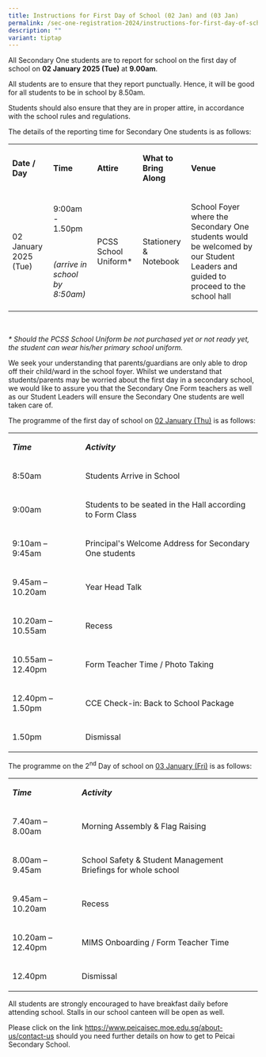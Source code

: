 ```yaml
---
title: Instructions for First Day of School (02 Jan) and (03 Jan)
permalink: /sec-one-registration-2024/instructions-for-first-day-of-school-02-jan/
description: ""
variant: tiptap
---
```

<p>All Secondary One students are to report for school on the first day of
school on <strong>02 January 2025 (Tue)</strong> at <strong>9.00am</strong>.</p>
<p>All students are to ensure that they report punctually. Hence, it will
be good for all students to be in school by 8.50am.</p>
<p>Students should also ensure that they are in proper attire, in accordance
with the school rules and regulations.</p>
<p>The details of the reporting time for Secondary One students is as follows:</p>
<table style="minWidth: 125px">
<colgroup>
<col>
<col>
<col>
<col>
<col>
</colgroup>
<tbody>
<tr>
<td rowspan="1" colspan="1">
<p><strong>Date / Day</strong>
</p>
</td>
<td rowspan="1" colspan="1">
<p><strong>Time</strong>
</p>
</td>
<td rowspan="1" colspan="1">
<p><strong>Attire</strong>
</p>
</td>
<td rowspan="1" colspan="1">
<p><strong>What to Bring Along</strong>
</p>
</td>
<td rowspan="1" colspan="1">
<p><strong>Venue</strong>
</p>
</td>
</tr>
<tr>
<td rowspan="1" colspan="1">
<p>02 January 2025 (Tue)</p>
</td>
<td rowspan="1" colspan="1">
<p>9:00am - 1.50pm</p>
<p>&nbsp;</p>
<p><em>(arrive in school by 8:50am)</em>
</p>
</td>
<td rowspan="1" colspan="1">
<p>PCSS School Uniform*</p>
</td>
<td rowspan="1" colspan="1">
<p>Stationery &amp; Notebook</p>
</td>
<td rowspan="1" colspan="1">
<p>School Foyer where the Secondary One students would be welcomed by our
Student Leaders and guided to proceed to the school hall</p>
</td>
</tr>
</tbody>
</table>
<p><em>&nbsp;</em>
</p>
<p><em>* Should the PCSS School Uniform be not purchased yet or not ready yet, the student can wear his/her primary school uniform.</em>
</p>
<p>We seek your understanding that parents/guardians are only able to drop
off their child/ward in the school foyer. Whilst we understand that students/parents
may be worried about the first day in a secondary school, we would like
to assure you that the Secondary One Form teachers as well as our Student
Leaders will ensure the Secondary One students are well taken care of.</p>
<p>The programme of the first day of school on <u>02 January (Thu)</u> is as
follows:</p>
<table style="minWidth: 50px">
<colgroup>
<col>
<col>
</colgroup>
<tbody>
<tr>
<td rowspan="1" colspan="1">
<p><strong><em>Time</em></strong>
</p>
</td>
<td rowspan="1" colspan="1">
<p><strong><em>Activity</em></strong>
</p>
</td>
</tr>
<tr>
<td rowspan="1" colspan="1">
<p>8:50am</p>
</td>
<td rowspan="1" colspan="1">
<p>Students Arrive in School</p>
</td>
</tr>
<tr>
<td rowspan="1" colspan="1">
<p>9:00am</p>
</td>
<td rowspan="1" colspan="1">
<p>Students to be seated in the Hall according to Form Class</p>
</td>
</tr>
<tr>
<td rowspan="1" colspan="1">
<p>9:10am – 9:45am</p>
</td>
<td rowspan="1" colspan="1">
<p>Principal's Welcome Address for Secondary One students</p>
</td>
</tr>
<tr>
<td rowspan="1" colspan="1">
<p>9.45am – 10.20am</p>
</td>
<td rowspan="1" colspan="1">
<p>Year Head Talk</p>
</td>
</tr>
<tr>
<td rowspan="1" colspan="1">
<p>10.20am – 10.55am</p>
</td>
<td rowspan="1" colspan="1">
<p>Recess</p>
</td>
</tr>
<tr>
<td rowspan="1" colspan="1">
<p>10.55am – 12.40pm</p>
</td>
<td rowspan="1" colspan="1">
<p>Form Teacher Time / Photo Taking</p>
</td>
</tr>
<tr>
<td rowspan="1" colspan="1">
<p>12.40pm – 1.50pm</p>
</td>
<td rowspan="1" colspan="1">
<p>CCE Check-in: Back to School Package</p>
</td>
</tr>
<tr>
<td rowspan="1" colspan="1">
<p>1.50pm</p>
</td>
<td rowspan="1" colspan="1">
<p>Dismissal</p>
</td>
</tr>
</tbody>
</table>
<p></p>
<p>The programme on the 2<sup>nd</sup> Day of school on <u>03 January (Fri)</u> is
as follows:</p>
<table style="minWidth: 50px">
<colgroup>
<col>
<col>
</colgroup>
<tbody>
<tr>
<td rowspan="1" colspan="1">
<p><strong><em>Time</em></strong>
</p>
</td>
<td rowspan="1" colspan="1">
<p><strong><em>Activity</em></strong>
</p>
</td>
</tr>
<tr>
<td rowspan="1" colspan="1">
<p>7.40am – 8.00am</p>
</td>
<td rowspan="1" colspan="1">
<p>Morning Assembly &amp; Flag Raising</p>
</td>
</tr>
<tr>
<td rowspan="1" colspan="1">
<p>8.00am – 9.45am</p>
</td>
<td rowspan="1" colspan="1">
<p>School Safety &amp; Student Management Briefings for whole school</p>
</td>
</tr>
<tr>
<td rowspan="1" colspan="1">
<p>9.45am – 10.20am</p>
</td>
<td rowspan="1" colspan="1">
<p>Recess</p>
</td>
</tr>
<tr>
<td rowspan="1" colspan="1">
<p>10.20am – 12.40pm</p>
</td>
<td rowspan="1" colspan="1">
<p>MIMS Onboarding / Form Teacher Time</p>
</td>
</tr>
<tr>
<td rowspan="1" colspan="1">
<p>12.40pm</p>
</td>
<td rowspan="1" colspan="1">
<p>Dismissal</p>
</td>
</tr>
</tbody>
</table>
<p>All students are strongly encouraged to have breakfast daily before attending
school. Stalls in our school canteen will be open as well.</p>
<p>Please click on the link <a href="https://www.peicaisec.moe.edu.sg/about-us/contact-us" rel="noopener noreferrer nofollow" target="_blank">https://www.peicaisec.moe.edu.sg/about-us/contact-us</a> should
you need further details on how to get to Peicai Secondary School.</p>
<p></p>